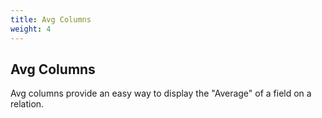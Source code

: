 ```yaml
---
title: Avg Columns
weight: 4
---
```


## Avg Columns

Avg columns provide an easy way to display the "Average" of a field on a relation.

